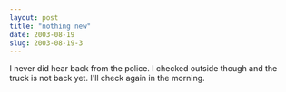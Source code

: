 ```yaml
---
layout: post
title: "nothing new"
date: 2003-08-19
slug: 2003-08-19-3
---
```


I never did hear back from the police.  I checked outside though and the truck is not back yet.  I&apos;ll check again in the morning.


